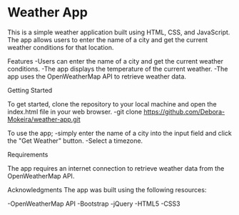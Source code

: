# Weather App

This is a simple weather application built using HTML, CSS, and JavaScript. The app allows users to enter the name of a city and get the current weather conditions for that location.

Features
-Users can enter the name of a city and get the current weather conditions.
-The app displays the temperature of the current weather.
-The app uses the OpenWeatherMap API to retrieve weather data.

Getting Started

To get started, clone the repository to your local machine and open the index.html file in your web browser.
-git clone https://github.com/Debora-Mokeira/weather-app.git


To use the app;
-simply enter the name of a city into the input field and click the "Get Weather" button.
-Select a timezone.

Requirements

The app requires an internet connection to retrieve weather data from the OpenWeatherMap API.

Acknowledgments
The app was built using the following resources:

-OpenWeatherMap API
-Bootstrap
-jQuery
-HTML5
-CSS3

